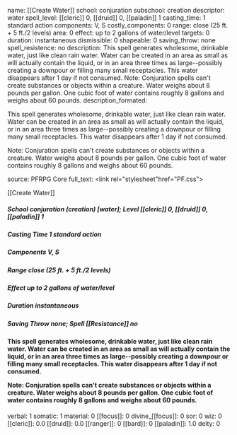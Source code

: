 name: [[Create Water]]
school: conjuration
subschool: creation
descriptor: water
spell_level: [[cleric]] 0, [[druid]] 0, [[paladin]] 1
casting_time: 1 standard action
components: V, S
costly_components: 0
range: close (25 ft. + 5 ft./2 levels)
area: 0
effect: up to 2 gallons of water/level
targets: 0
duration: instantaneous
dismissible: 0
shapeable: 0
saving_throw: none
spell_resistence: no
description: This spell generates wholesome, drinkable water, just like clean rain water. Water can be created in an area as small as will actually contain the liquid, or in an area three times as large--possibly creating a downpour or filling many small receptacles. This water disappears after 1 day if not consumed.  Note: Conjuration spells can't create substances or objects within a creature. Water weighs about 8 pounds per gallon. One cubic foot of water contains roughly 8 gallons and weighs about 60 pounds.
description_formated: <p>This spell generates wholesome, drinkable water, just like clean rain water. Water can be created in an area as small as will actually contain the liquid, or in an area three times as large--possibly creating a downpour or filling many small receptacles. This water disappears after 1 day if not consumed.</p><p>Note: Conjuration spells can't create substances or objects within a creature. Water weighs about 8 pounds per gallon. One cubic foot of water contains roughly 8 gallons and weighs about 60 pounds.</p>
source: PFRPG Core
full_text: <link rel="stylesheet"href="PF.css"><div class="heading"><p class="alignleft">[[Create Water]]</p><div style="clear: both;"></div></div><div><h5><b>School </b>conjuration (creation) [water]; <b>Level </b>[[cleric]] 0, [[druid]] 0, [[paladin]] 1</h5><h5><b>Casting Time </b>1 standard action</h5><h5><b>Components </b>V, S</h5><h5><b>Range </b>close (25 ft. + 5 ft./2 levels)</h5><h5><b>Effect </b>up to 2 gallons of water/level</h5><h5><b>Duration </b>instantaneous</h5><h5><b>Saving Throw </b>none; <b>Spell [[Resistance]] </b>no</h5></div><div><h4><p>This spell generates wholesome, drinkable water, just like clean rain water. Water can be created in an area as small as will actually contain the liquid, or in an area three times as large--possibly creating a downpour or filling many small receptacles. This water disappears after 1 day if not consumed.</p><p>Note: Conjuration spells can't create substances or objects within a creature. Water weighs about 8 pounds per gallon. One cubic foot of water contains roughly 8 gallons and weighs about 60 pounds.</p></h4></div>
verbal: 1
somatic: 1
material: 0
[[focus]]: 0
divine_[[focus]]: 0
sor: 0
wiz: 0
[[cleric]]: 0.0
[[druid]]: 0.0
[[ranger]]: 0
[[bard]]: 0
[[paladin]]: 1.0
deity: 0
